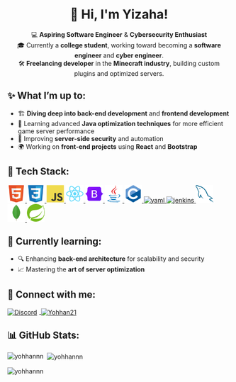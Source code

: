 <h1 align="center">👋 Hi, I'm Yizaha!</h1>
<p align="center">
  💻 <strong>Aspiring Software Engineer</strong> & <strong>Cybersecurity Enthusiast</strong><br>
  🎓 Currently a <strong>college student</strong>, working toward becoming a <strong>software engineer</strong> and <strong>cyber engineer</strong>.<br>
  🛠️ <strong>Freelancing developer</strong> in the <strong>Minecraft industry</strong>, building custom plugins and optimized servers.
</p>

<h2>✨ What I’m up to:</h2>
<ul>
  <li>🏗️ <strong>Diving deep into back-end development</strong> and <strong>frontend development</strong></li>
  <li>🚀 Learning advanced <strong>Java optimization techniques</strong> for more efficient game server performance</li>
  <li>🔐 Improving <strong>server-side security</strong> and automation</li>
  <li>🌍 Working on <strong>front-end projects</strong> using <strong>React</strong> and <strong>Bootstrap</strong></li>
</ul>

<h2>💼 Tech Stack:</h2>
<p align="left">
  <a href="https://www.w3.org/html/" target="_blank" rel="noreferrer">
    <img src="https://raw.githubusercontent.com/devicons/devicon/master/icons/html5/html5-original.svg" alt="html5" width="40" height="40"/>
  </a>
  <a href="https://www.w3schools.com/css/" target="_blank" rel="noreferrer">
    <img src="https://raw.githubusercontent.com/devicons/devicon/master/icons/css3/css3-original.svg" alt="css3" width="40" height="40"/>
  </a>
  <a href="https://developer.mozilla.org/en-US/docs/Web/JavaScript" target="_blank" rel="noreferrer">
    <img src="https://raw.githubusercontent.com/devicons/devicon/master/icons/javascript/javascript-original.svg" alt="javascript" width="40" height="40"/>
  </a>
  <a href="https://reactjs.org/" target="_blank" rel="noreferrer">
    <img src="https://raw.githubusercontent.com/devicons/devicon/master/icons/react/react-original.svg" alt="react" width="40" height="40"/>
  </a>
  <a href="https://getbootstrap.com" target="_blank" rel="noreferrer">
    <img src="https://raw.githubusercontent.com/devicons/devicon/master/icons/bootstrap/bootstrap-original.svg" alt="bootstrap" width="40" height="40"/>
  </a>
  <a href="https://www.java.com" target="_blank" rel="noreferrer">
    <img src="https://raw.githubusercontent.com/devicons/devicon/master/icons/java/java-original.svg" alt="java" width="40" height="40"/>
  </a>
  <a href="https://www.cprogramming.com/" target="_blank" rel="noreferrer">
    <img src="https://raw.githubusercontent.com/devicons/devicon/master/icons/c/c-original.svg" alt="c" width="40" height="40"/>
  </a>
  <a href="https://yaml.org/" target="_blank" rel="noreferrer">
    <img src="https://www.vectorlogo.zone/logos/yaml/yaml-icon.svg" alt="yaml" width="40" height="40"/>
  </a>
  <a href="https://www.jenkins.io" target="_blank" rel="noreferrer">
    <img src="https://www.vectorlogo.zone/logos/jenkins/jenkins-icon.svg" alt="jenkins" width="40" height="40"/>
  </a>
  <a href="https://www.mysql.com/" target="_blank" rel="noreferrer">
    <img src="https://raw.githubusercontent.com/devicons/devicon/master/icons/mysql/mysql-original.svg" alt="mysql" width="40" height="40"/>
  </a>
  <a href="https://www.mongodb.com/" target="_blank" rel="noreferrer">
    <img src="https://raw.githubusercontent.com/devicons/devicon/master/icons/mongodb/mongodb-original.svg" alt="mongodb" width="40" height="40"/>
  </a>
  <a href="https://spring.io/" target="_blank" rel="noreferrer">
    <img src="https://raw.githubusercontent.com/devicons/devicon/master/icons/spring/spring-original.svg" alt="spring" width="40" height="40"/>
  </a>
</p>

<h2>🌱 Currently learning:</h2>
<ul>
  <li>🔍 Enhancing <strong>back-end architecture</strong> for scalability and security</li>
  <li>📈 Mastering the <strong>art of server optimization</strong></li>
</ul>

<h2>🤝 Connect with me:</h2>
<p align="left">
  <a href="https://discord.gg/A9jgs4SvkD" target="_blank">
    <img src="https://raw.githubusercontent.com/rahuldkjain/github-profile-readme-generator/master/src/images/icons/Social/discord.svg" alt="Discord" height="30" width="40" style="vertical-align: middle; margin-right: 5px;" />
  </a>
  <a href="https://t.me/Yohhan21" target="_blank">
    <img src="https://upload.wikimedia.org/wikipedia/commons/8/82/Telegram_logo.svg" alt="Yohhan21" height="30" width="40" style="vertical-align: middle;" />
  </a>
</p>

<h2>📊 GitHub Stats:</h2>
<p>
  <img align="left" src="https://github-readme-stats.vercel.app/api/top-langs?username=yohhannn&show_icons=true&locale=en&layout=compact" alt="yohhannn" />
</p>

<p>&nbsp;
  <img align="center" src="https://github-readme-stats.vercel.app/api?username=yohhannn&show_icons=true&locale=en" alt="yohhannn" />
</p>

<p>
  <img align="center" src="https://github-readme-streak-stats.herokuapp.com/?user=yohhannn&" alt="yohhannn" />
</p>
